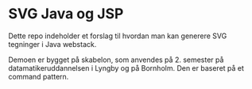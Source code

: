 # SVG Java og JSP

Dette repo indeholder et forslag til hvordan man kan generere SVG tegninger i Java webstack.

Demoen er bygget på skabelon, som anvendes på 2. semester på datamatikeruddannelsen i Lyngby og på Bornholm. Den er baseret på et command pattern.
